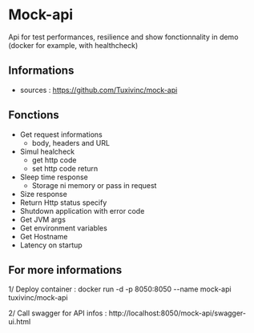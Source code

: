 # Mock-api 
Api for test performances, resilience and show fonctionnality in demo (docker for example, with healthcheck)

## Informations
* sources : https://github.com/Tuxivinc/mock-api

## Fonctions
* Get request informations
  * body, headers and URL
* Simul healcheck
  * get http code
  * set http code return
* Sleep time response
  * Storage ni memory or pass in request
* Size response
* Return Http status specify
* Shutdown application with error code
* Get JVM args
* Get environment variables
* Get Hostname
* Latency on startup

## For more informations 
1/ Deploy container : docker run -d -p 8050:8050 --name mock-api tuxivinc/mock-api

2/ Call swagger for API infos : http://localhost:8050/mock-api/swagger-ui.html
